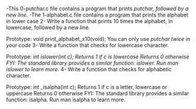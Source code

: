 -This 0-putchar.c file contains a program that prints _putchar, followed by a new line_.
-The 1-alphabet.c file contains a program that prints the alphabet in lower case
2- Write a function that prints 10 times the alphabet, in lowercase, followed by a new line.

Prototype: void print_alphabet_x10(void);
You can only use _putchar twice in your code_
3- Write a function that checks for lowercase character.

Prototype: int _islower(int c);
Returns 1 if c is lowercase
Returns 0 otherwise
FYI: The standard library provides a similar function: islower. Run man islower to learn more._
4- Write a function that checks for alphabetic character.

Prototype: int _isalpha(int c);
Returns 1 if c is a letter, lowercase or uppercase
Returns 0 otherwise
FYI: The standard library provides a similar function: isalpha. Run man isalpha to learn more.
